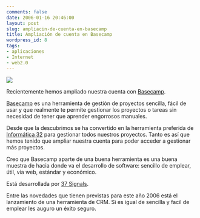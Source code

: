 ```yaml
---
comments: false
date: 2006-01-16 20:46:00
layout: post
slug: ampliacin-de-cuenta-en-basecamp
title: Ampliación de cuenta en Basecamp
wordpress_id: 8
tags:
- aplicaciones
- Internet
- web2.0
---
```


![](http://www.riojasoft.com/files/basecamp-logo-small.gif)


Recientemente hemos ampliado nuestra cuenta con [Basecamp](http://basecamphq.com/).




[Basecamp](http://basecamphq.com/) es una herramienta
de gestión de proyectos sencilla, fácil de usar y que realmente te
permite gestionar los proyectos o tareas sin necesidad de tener que
aprender engorrosos manuales.




Desde que la descubrimos se ha convertido en la herramienta
preferida de [Informática
32](http://www.informatica32.com) para gestionar todos nuestros proyectos. Tanto es así que
hemos tenido que ampliar nuestra cuenta para poder acceder a
gestionar más proyectos.






Creo que Basecamp aparte de una buena herramienta es una buena muestra de hacia donde va el desarrollo de software: sencillo de emplear, útil, via web, estándar y económico.




Está desarrollada por [37
Signals](http://www.37signals.com/).




Entre las novedades que tienen previstas para este año 2006 está
el lanzamiento de una herramienta de CRM. Si es igual de sencilla y
facil de emplear les auguro un éxito seguro.
